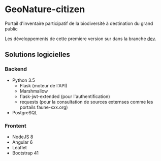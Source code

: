 # GeoNature-citizen
Portail d'inventaire participatif de la biodiversité à destination du grand public

Les développements de cette première version sur dans la branche [dev](https://github.com/PnX-SI/GeoNature-citizen/tree/dev).

## Solutions logicielles

### Backend

* Python 3.5
  * Flask (moteur de l'API)
  * Marshmallow
  * flask-jwt-extended (pour l'authentification)
  * requests (pour la consultation de sources externses comme les portails faune-xxx.org)
* PostgreSQL

### Frontent

* NodeJS 8
* Angular 6
* Leaflet
* Bootstrap 41


